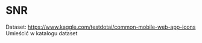 # SNR
Dataset: https://www.kaggle.com/testdotai/common-mobile-web-app-icons
Umieścić w katalogu dataset
